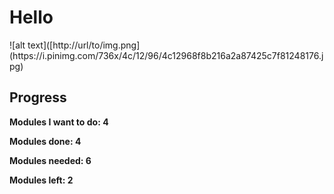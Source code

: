 <h1>Hello</h1>
![alt text]([http://url/to/img.png](https://i.pinimg.com/736x/4c/12/96/4c12968f8b216a2a87425c7f81248176.jpg)
<h2>Progress</h2>

<b>Modules I want to do: 4<b/>
  
<b>Modules done: 4</b>

<b>Modules needed: 6<b/>

<b>Modules left: 2<b/>
